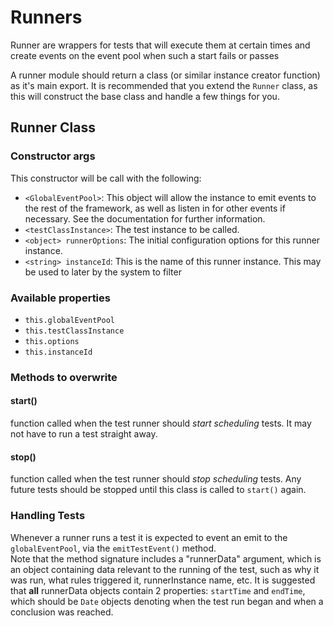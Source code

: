 # Runners
Runner are wrappers for tests that will execute them at certain times and create events on the event pool when such a start fails or passes

A runner module should return a class (or similar instance creator function) as it's main export.
It is recommended that you extend the `Runner` class, as this will construct the base class and handle a few things for you.

## Runner Class
### Constructor args
This constructor will be call with the following:
 - `<GlobalEventPool>`: This object will allow the instance to emit events to the rest of the framework, as well as listen in for other events if necessary. See the documentation for further information.
 - `<testClassInstance>`: The test instance to be called.
 - `<object> runnerOptions`: The initial configuration options for this runner instance.
 - `<string> instanceId`: This is the name of this runner instance. This may be used to later by the system to filter

### Available properties
- `this.globalEventPool`
- `this.testClassInstance`
- `this.options`
- `this.instanceId`

### Methods to overwrite
#### start()
function called when the test runner should _start scheduling_ tests. It may not have to run a test straight away.

#### stop()
function called when the test runner should _stop scheduling_ tests. Any future tests should be stopped until this class is called to `start()` again.

### Handling Tests
Whenever a runner runs a test it is expected to event an emit to the `globalEventPool`, via the `emitTestEvent()` method.  
Note that the method signature includes a "runnerData" argument, which is an object containing data relevant to the running of the test, such as why it was run, what rules triggered it, runnerInstance name, etc.
It is suggested that __all__ runnerData objects contain 2 properties: `startTime` and `endTime`, which should be `Date` objects denoting when the test run began and when a conclusion was reached.
